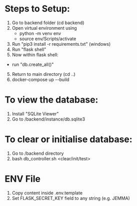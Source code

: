 # Steps to Setup:
1. Go to backend folder (cd backend)
2. Open virtual environment using
   - python -m venv env
   - source env/Scripts/activate
4. Run "pip3 install -r requirements.txt" (windows) 
3. Run "flask shell"
4. Now within flask shell:
 - run "db.create_all()"
5. Return to main directory (cd ..)
6. docker-compose up --build

# To view the database:
1. Install "SQLite Viewer"
2. Go to /backend/instance/db.sqlite3

# To clear or initialise database:
1. Go to /backend directory
2. bash db_controller.sh <clear/init/test>

# ENV File
1. Copy content inside .env.template
2. Set FLASK_SECRET_KEY field to any string (e.g. JEMMA)
